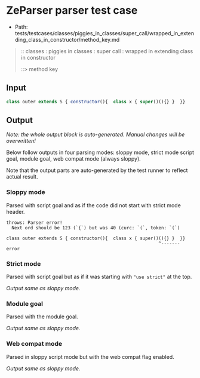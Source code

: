 # ZeParser parser test case

- Path: tests/testcases/classes/piggies_in_classes/super_call/wrapped_in_extending_class_in_constructor/method_key.md

> :: classes : piggies in classes : super call : wrapped in extending class in constructor
>
> ::> method key

## Input

`````js
class outer extends S { constructor(){  class x { super()(){} }  }}
`````

## Output

_Note: the whole output block is auto-generated. Manual changes will be overwritten!_

Below follow outputs in four parsing modes: sloppy mode, strict mode script goal, module goal, web compat mode (always sloppy).

Note that the output parts are auto-generated by the test runner to reflect actual result.

### Sloppy mode

Parsed with script goal and as if the code did not start with strict mode header.

`````
throws: Parser error!
  Next ord should be 123 (`{`) but was 40 (curc: `(`, token: `(`)

class outer extends S { constructor(){  class x { super()(){} }  }}
                                                         ^------- error
`````

### Strict mode

Parsed with script goal but as if it was starting with `"use strict"` at the top.

_Output same as sloppy mode._

### Module goal

Parsed with the module goal.

_Output same as sloppy mode._

### Web compat mode

Parsed in sloppy script mode but with the web compat flag enabled.

_Output same as sloppy mode._
